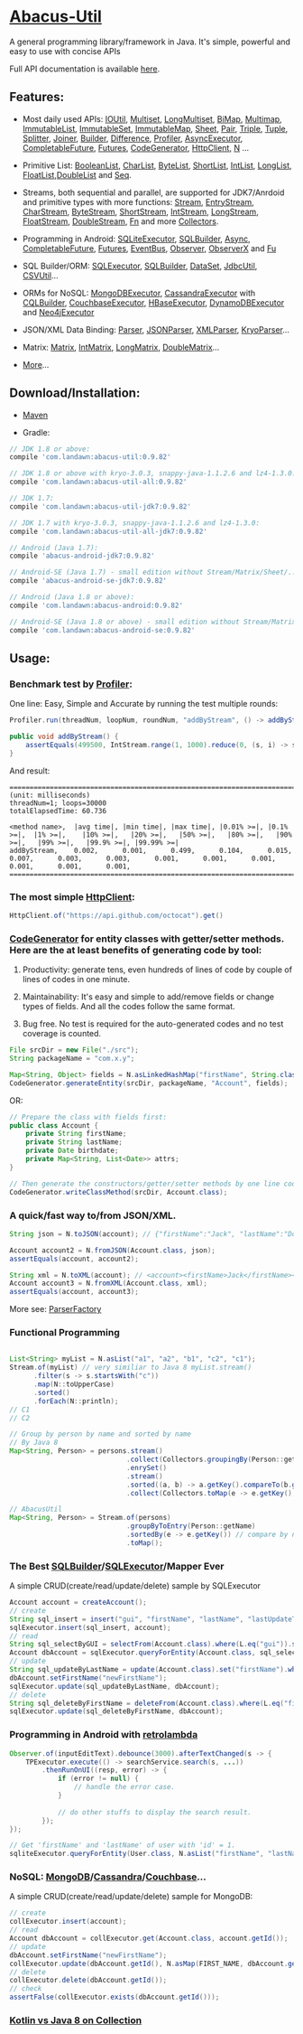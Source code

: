 # [Abacus-Util](http://www.landawn.com)

A general programming library/framework in Java. It's simple, powerful and easy to use with concise APIs

Full API documentation is available [here](https://www.javadoc.io/doc/com.landawn/abacus-util).

## Features:

* Most daily used APIs: [IOUtil][], [Multiset][], [LongMultiset][], [BiMap][], [Multimap][], [ImmutableList][], [ImmutableSet][], [ImmutableMap][], [Sheet][], [Pair][], [Triple][], [Tuple][], [Splitter][], [Joiner][], [Builder][], [Difference][], [Profiler][], [AsyncExecutor][], [CompletableFuture][], [Futures][], [CodeGenerator][], [HttpClient][], [N][] ...

* Primitive List: [BooleanList][], [CharList][], [ByteList][], [ShortList][], [IntList][], [LongList][], [FloatList][],[DoubleList][] and [Seq][].

* Streams, both sequential and parallel, are supported for JDK7/Anrdoid and primitive types with more functions: [Stream][], [EntryStream][], [CharStream][], [ByteStream][], [ShortStream][], [IntStream][], [LongStream][], [FloatStream][], [DoubleStream][], [Fn][] and more [Collectors][].

* Programming in Android: [SQLiteExecutor][], [SQLBuilder][], [Async][], [CompletableFuture][CompletableFuture_Android], [Futures][], [EventBus][], [Observer][], [ObserverX][] and [Fu][]

* SQL Builder/ORM: [SQLExecutor][], [SQLBuilder][], [DataSet][], [JdbcUtil][], [CSVUtil][]...

* ORMs for NoSQL: [MongoDBExecutor][], [CassandraExecutor][] with [CQLBuilder][], [CouchbaseExecutor][], [HBaseExecutor][], [DynamoDBExecutor][] and [Neo4jExecutor][]

* JSON/XML Data Binding: [Parser][], [JSONParser][], [XMLParser][], [KryoParser][]...

* Matrix: [Matrix][], [IntMatrix][], [LongMatrix][], [DoubleMatrix][]...

* [More](http://www.landawn.com)...

## Download/Installation:

* [Maven](http://search.maven.org/#search%7Cga%7C1%7Cg%3A%22com.landawn%22)

* Gradle:
```gradle
// JDK 1.8 or above:
compile 'com.landawn:abacus-util:0.9.82'

// JDK 1.8 or above with kryo-3.0.3, snappy-java-1.1.2.6 and lz4-1.3.0:
compile 'com.landawn:abacus-util-all:0.9.82'

// JDK 1.7:
compile 'com.landawn:abacus-util-jdk7:0.9.82'

// JDK 1.7 with kryo-3.0.3, snappy-java-1.1.2.6 and lz4-1.3.0:
compile 'com.landawn:abacus-util-all-jdk7:0.9.82'

// Android (Java 1.7):
compile 'abacus-android-jdk7:0.9.82'

// Android-SE (Java 1.7) - small edition without Stream/Matrix/Sheet/...:
compile 'abacus-android-se-jdk7:0.9.82'

// Android (Java 1.8 or above):
compile 'com.landawn:abacus-android:0.9.82'

// Android-SE (Java 1.8 or above) - small edition without Stream/Matrix/Sheet/...:
compile 'com.landawn:abacus-android-se:0.9.82'
```

## Usage:

### Benchmark test by [Profiler][]:

One line: Easy, Simple and Accurate by running the test multiple rounds:
```java
Profiler.run(threadNum, loopNum, roundNum, "addByStream", () -> addByStream()).printResult();

public void addByStream() {
    assertEquals(499500, IntStream.range(1, 1000).reduce(0, (s, i) -> s += i));
}

```
And result:
```
========================================================================================================================
(unit: milliseconds)
threadNum=1; loops=30000
totalElapsedTime: 60.736

<method name>,  |avg time|, |min time|, |max time|, |0.01% >=|, |0.1% >=|,  |1% >=|,    |10% >=|,   |20% >=|,   |50% >=|,   |80% >=|,   |90% >=|,   |99% >=|,   |99.9% >=|, |99.99% >=|
addByStream,    0.002,      0.001,      0.499,      0.104,      0.015,      0.007,      0.003,      0.003,      0.001,      0.001,      0.001,      0.001,      0.001,      0.001,      
========================================================================================================================
```
### The most simple [HttpClient][]:

```java
HttpClient.of("https://api.github.com/octocat").get()
```

### [CodeGenerator](http://www.landawn.com/api-docs/com/landawn/abacus/util/CodeGenerator.html) for entity classes with getter/setter methods. Here are the at least benefits of generating code by tool:

1. Productivity: generate tens, even hundreds of lines of code by couple of lines of codes in one minute.

2. Maintainability: It's easy and simple to add/remove fields or change types of fields. And all the codes follow the same format.

3. Bug free. No test is required for the auto-generated codes and no test coverage is counted. 

```java
File srcDir = new File("./src");
String packageName = "com.x.y";

Map<String, Object> fields = N.asLinkedHashMap("firstName", String.class, "lastName", String.class, "birthdate", Date.class, "attrs", "Map<String, List<java.sql.Date>>");
CodeGenerator.generateEntity(srcDir, packageName, "Account", fields);
```
OR:

```java
// Prepare the class with fields first:
public class Account {
    private String firstName;
    private String lastName;
    private Date birthdate;
    private Map<String, List<Date>> attrs;
}

// Then generate the constructors/getter/setter methods by one line code:
CodeGenerator.writeClassMethod(srcDir, Account.class);
```

### A quick/fast way to/from JSON/XML.
```java
String json = N.toJSON(account); // {"firstName":"Jack", "lastName":"Do", "birthDate":1495815803177}

Account account2 = N.fromJSON(Account.class, json);
assertEquals(account, account2);

String xml = N.toXML(account); // <account><firstName>Jack</firstName><lastName>Do</lastName><birthDate>1495815803177</birthDate></account>
Account account3 = N.fromXML(Account.class, xml);
assertEquals(account, account3);
```

More see: [ParserFactory](http://www.landawn.com/api-docs/com/landawn/abacus/parser/ParserFactory.html)

### Functional Programming
```java

List<String> myList = N.asList("a1", "a2", "b1", "c2", "c1");
Stream.of(myList) // very similiar to Java 8 myList.stream()
      .filter(s -> s.startsWith("c"))
      .map(N::toUpperCase)
      .sorted()
      .forEach(N::println);
// C1
// C2

// Group by person by name and sorted by name
// By Java 8
Map<String, Person> = persons.stream()
                             .collect(Collectors.groupingBy(Person::getName))
                             .enrySet()
                             .stream()
                             .sorted((a, b) -> a.getKey().compareTo(b.getKey())) // compare by name;
                             .collect(Collectors.toMap(e -> e.getKey(), e.getValue()));

// AbacusUtil
Map<String, Person> = Stream.of(persons)
                             .groupByToEntry(Person::getName)
                             .sortedBy(e -> e.getKey()) // compare by name;
                             .toMap();

```

### The Best [SQLBuilder][]/[SQLExecutor][]/Mapper Ever
A simple CRUD(create/read/update/delete) sample by SQLExecutor

```java
Account account = createAccount();
// create
String sql_insert = insert("gui", "firstName", "lastName", "lastUpdateTime").into(Account.class).sql();
sqlExecutor.insert(sql_insert, account);
// read
String sql_selectByGUI = selectFrom(Account.class).where(L.eq("gui")).sql();
Account dbAccount = sqlExecutor.queryForEntity(Account.class, sql_selectByGUI, account);
// update
String sql_updateByLastName = update(Account.class).set("firstName").where(L.eq("lastName")).sql();
dbAccount.setFirstName("newFirstName");
sqlExecutor.update(sql_updateByLastName, dbAccount);
// delete
String sql_deleteByFirstName = deleteFrom(Account.class).where(L.eq("firstName)).sql();
sqlExecutor.update(sql_deleteByFirstName, dbAccount);
```

### Programming in Android with [retrolambda](https://github.com/orfjackal/retrolambda)

```java
Observer.of(inputEditText).debounce(3000).afterTextChanged(s -> {
    TPExecutor.execute(() -> searchService.search(s, ...))
        .thenRunOnUI((resp, error) -> {
            if (error != null) {
                // handle the error case.
            }
            
            // do other stuffs to display the search result.            
        });
});

// Get 'firstName' and 'lastName' of user with 'id' = 1.             
sqliteExecutor.queryForEntity(User.class, N.asList("firstName", "lastName"), eq("id", 1));
```

### NoSQL: [MongoDB][MongoDBExecutor]/[Cassandra][CassandraExecutor]/[Couchbase][CouchbaseExecutor]...
A simple CRUD(create/read/update/delete) sample for MongoDB:
```java
// create
collExecutor.insert(account);
// read
Account dbAccount = collExecutor.get(Account.class, account.getId());
// update
dbAccount.setFirstName("newFirstName");
collExecutor.update(dbAccount.getId(), N.asMap(FIRST_NAME, dbAccount.getFirstName()));
// delete
collExecutor.delete(dbAccount.getId());
// check
assertFalse(collExecutor.exists(dbAccount.getId()));
```

### [Kotlin vs Java 8 on Collection](./Java_Kotlin.md)


[IOUtil]: http://www.landawn.com/api-docs/com/landawn/abacus/util/IOUtil.html
[Multiset]: http://www.landawn.com/api-docs/com/landawn/abacus/util/Multiset.html
[LongMultiset]: http://www.landawn.com/api-docs/com/landawn/abacus/util/LongMultiset.html
[BiMap]: http://www.landawn.com/api-docs/com/landawn/abacus/util/BiMap.html
[Multimap]: http://www.landawn.com/api-docs/com/landawn/abacus/util/Multimap.html
[ImmutableList]: http://www.landawn.com/api-docs/com/landawn/abacus/util/ImmutableList.html
[ImmutableSet]: http://www.landawn.com/api-docs/com/landawn/abacus/util/ImmutableSet.html
[ImmutableMap]: http://www.landawn.com/api-docs/com/landawn/abacus/util/ImmutableMap.html
[Sheet]: http://www.landawn.com/api-docs/com/landawn/abacus/util/Sheet.html
[Pair]: http://www.landawn.com/api-docs/com/landawn/abacus/util/Pair.html
[Triple]: http://www.landawn.com/api-docs/com/landawn/abacus/util/Triple.html
[Tuple]: http://www.landawn.com/api-docs/com/landawn/abacus/util/Tuple.html
[Splitter]: http://www.landawn.com/api-docs/com/landawn/abacus/util/Splitter.html
[Joiner]: http://www.landawn.com/api-docs/com/landawn/abacus/util/Joiner.html
[Builder]: http://www.landawn.com/api-docs/com/landawn/abacus/util/Builder.html
[Difference]: http://www.landawn.com/api-docs/com/landawn/abacus/util/Difference.html
[Profiler]: http://www.landawn.com/api-docs/com/landawn/abacus/util/Profiler.html
[AsyncExecutor]: http://www.landawn.com/api-docs/com/landawn/abacus/util/AsyncExecutor.html
[CompletableFuture]: http://www.landawn.com/api-docs/com/landawn/abacus/util/CompletableFuture.html
[Futures]: http://www.landawn.com/api-docs/com/landawn/abacus/util/Futures.html
[CodeGenerator]: http://www.landawn.com/api-docs/com/landawn/abacus/util/CodeGenerator.html
[HttpClient]: http://www.landawn.com/api-docs/com/landawn/abacus/http/HttpClient.html
[N]:http://www.landawn.com/api-docs/com/landawn/abacus/util/N.html

[BooleanList]: http://www.landawn.com/api-docs/com/landawn/abacus/util/BooleanList.html
[CharList]: http://www.landawn.com/api-docs/com/landawn/abacus/util/CharList.html
[ByteList]: http://www.landawn.com/api-docs/com/landawn/abacus/util/ByteList.html
[ShortList]: http://www.landawn.com/api-docs/com/landawn/abacus/util/ShortList.html
[IntList]: http://www.landawn.com/api-docs/com/landawn/abacus/util/IntList.html
[LongList]: http://www.landawn.com/api-docs/com/landawn/abacus/util/LongList.html
[FloatList]: http://www.landawn.com/api-docs/com/landawn/abacus/util/FloatList.html
[DoubleList]: http://www.landawn.com/api-docs/com/landawn/abacus/util/DoubleList.html
[Seq]: http://www.landawn.com/api-docs/com/landawn/abacus/util/Seq.html

[Stream]: http://www.landawn.com/api-docs/com/landawn/abacus/util/stream/Stream.html
[EntryStream]: http://www.landawn.com/api-docs/com/landawn/abacus/util/stream/EntryStream.html
[CharStream]: http://www.landawn.com/api-docs/com/landawn/abacus/util/stream/CharStream.html
[ByteStream]: http://www.landawn.com/api-docs/com/landawn/abacus/util/stream/ByteStream.html
[ShortStream]: http://www.landawn.com/api-docs/com/landawn/abacus/util/stream/ShortStream.html
[IntStream]: http://www.landawn.com/api-docs/com/landawn/abacus/util/stream/IntStream.html
[LongStream]: http://www.landawn.com/api-docs/com/landawn/abacus/util/stream/LongStream.html
[FloatStream]: http://www.landawn.com/api-docs/com/landawn/abacus/util/stream/FloatStream.html
[DoubleStream]: http://www.landawn.com/api-docs/com/landawn/abacus/util/stream/DoubleStream.html
[Fn]: http://www.landawn.com/api-docs/com/landawn/abacus/util/Fn.html
[Collectors]: http://www.landawn.com/api-docs/com/landawn/abacus/util/stream/Collectors.html

[SQLiteExecutor]: http://www.landawn.com/api-docs/com/landawn/abacus/android/util/SQLiteExecutor.html
[SQLBuilder]: http://www.landawn.com/api-docs/com/landawn/abacus/util/SQLBuilder.html
[Async]: http://www.landawn.com/api-docs/com/landawn/abacus/android/util/Async.html
[CompletableFuture_Android]: http://www.landawn.com/api-docs/com/landawn/abacus/android/util/CompletableFuture.html
[Futures]: http://www.landawn.com/api-docs/com/landawn/abacus/android/util/Futures.html
[EventBus]: http://www.landawn.com/api-docs/com/landawn/abacus/eventBus/EventBus.html
[Observer]: http://www.landawn.com/api-docs/com/landawn/abacus/android/util/Observer.html
[ObserverX]: http://www.landawn.com/api-docs/com/landawn/abacus/android/util/ObserverX.html
[Fu]: http://www.landawn.com/api-docs/com/landawn/abacus/android/util/Fu.html

[SQLExecutor]: http://www.landawn.com/api-docs/com/landawn/abacus/util/SQLExecutor.html
[SQLBuilder]: http://www.landawn.com/api-docs/com/landawn/abacus/util/SQLBuilder.html
[DataSet]: http://www.landawn.com/api-docs/com/landawn/abacus/DataSet.html
[JdbcUtil]: http://www.landawn.com/api-docs/com/landawn/abacus/util/JdbcUtil.html
[CSVUtil]: http://www.landawn.com/api-docs/com/landawn/abacus/util/CSVUtil.html

[MongoDBExecutor]: http://www.landawn.com/api-docs/com/landawn/abacus/util/MongoDBExecutor.html
[CassandraExecutor]: http://www.landawn.com/api-docs/com/landawn/abacus/util/CassandraExecutor.html
[CQLBuilder]: http://www.landawn.com/api-docs/com/landawn/abacus/util/CQLBuilder.html
[CouchbaseExecutor]: http://www.landawn.com/api-docs/com/landawn/abacus/util/CouchbaseExecutor.html
[HBaseExecutor]: http://www.landawn.com/api-docs/com/landawn/abacus/util/HBaseExecutor.html
[DynamoDBExecutor]: http://www.landawn.com/api-docs/com/landawn/abacus/util/DynamoDBExecutor.html
[Neo4jExecutor]: http://www.landawn.com/api-docs/com/landawn/abacus/util/Neo4jExecutor.html

[Parser]: http://www.landawn.com/api-docs/com/landawn/abacus/parser/Parser.html
[JSONParser]: http://www.landawn.com/api-docs/com/landawn/abacus/parser/JSONParser.html
[XMLParser]: http://www.landawn.com/api-docs/com/landawn/abacus/parser/XMLParser.html
[KryoParser]: http://www.landawn.com/api-docs/com/landawn/abacus/parser/KryoParser.html

[Matrix]: http://www.landawn.com/api-docs/com/landawn/abacus/util/Matrix.html
[IntMatrix]: http://www.landawn.com/api-docs/com/landawn/abacus/util/IntMatrix.html
[LongMatrix]: http://www.landawn.com/api-docs/com/landawn/abacus/util/LongMatrix.html
[DoubleMatrix]: http://www.landawn.com/api-docs/com/landawn/abacus/util/DoubleMatrix.html
